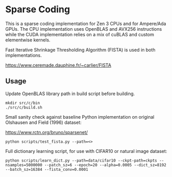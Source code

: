 # Sparse Coding

This is a sparse coding implementation for Zen 3 CPUs and for Ampere/Ada GPUs. The CPU implementation uses OpenBLAS and AVX256 instructions while the CUDA implementation relies on a mix of cuBLAS and custom elementwise kernels.

Fast Iterative Shrinkage Thresholding Algorithm (FISTA) is used in both implementations.

https://www.ceremade.dauphine.fr/~carlier/FISTA



## Usage
Update OpenBLAS library path in build script before building.

```
mkdir src/c/bin
./src/c/build.sh 
```

Small sanity check against baseline Python implementation on original Olshausen and Field (1996) dataset:

https://www.rctn.org/bruno/sparsenet/

``` 
python scripts/test_fista.py --path=<> 
```

Full dictionary learning script, for use with CIFAR10 or natural image dataset:

``` 
python scripts/learn_dict.py --path=data/cifar10 --ckpt-path=ckpts --nsamples=5000000 --patch_sz=6 --epoch=20 --alpha=0.0005 --dict_sz=8192 --batch_sz=16384 --fista_conv=0.0001 
```



